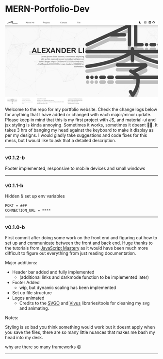 # MERN-Portfolio-Dev
<img src="./Home layout.png">
Welcome to the repo for my portfolio website. Check the change logs below for anything that I have added or changed with each major/minor update. Please keep in mind that this is my first project with JS, and material-ui and jsx styling is kinda annoying. Sometimes it works, sometimes it doesnt 🤷‍♂️. It takes 3 hrs of banging my head against the keyboard to make it display as per my designs. I would gladly take suggestions and code fixes for this mess, but I would like to ask that a detailed description.

---

### v0.1.2-b 
Footer implemented, responsive to mobile devices and small windows

---

### v0.1.1-b
Hidden & set up env variables

```
PORT = ###
CONNECTION_URL = ****
```

---
### v0.1.0-b
First commit after doing some work on the front end and figuring out how to set up and communicate between the front and back end. Huge thanks to the tutorials from [JavaScript Mastery](https://www.youtube.com/channel/UCmXmlB4-HJytD7wek0Uo97A) as it would have been much more difficult to figure out everything from just reading documentation.

Major additions:
- Header bar added and fully implemented
  - (additional links and darkmode function to be implemented later)
- Footer Added
  - wip, but dynamic scaling has been implemented
- Set up file structure 
- Logos animated
  - Credits to the [SVGO](https://github.com/svg/svgo) and [Vivus](https://github.com/maxwellito/vivus) libraries/tools for cleaning my svg and animating.

Notes:

Styling is so bad you think something would work but it doesnt apply when you save the files, there are so many little nuances that makes me bash my head into my desk.

why are there so many frameworks 😩

---
